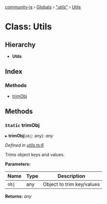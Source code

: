 [community-js](../README.md) › [Globals](../globals.md) › ["utils"](../modules/_utils_.md) › [Utils](_utils_.utils.md)

# Class: Utils

## Hierarchy

* **Utils**

## Index

### Methods

* [trimObj](_utils_.utils.md#static-trimobj)

## Methods

### `Static` trimObj

▸ **trimObj**(`obj`: any): *any*

*Defined in [utils.ts:6](https://github.com/CommunityXYZ/community-js/blob/4577aac/src/utils.ts#L6)*

Trims object keys and values.

**Parameters:**

Name | Type | Description |
------ | ------ | ------ |
`obj` | any | Object to trim key/values  |

**Returns:** *any*
